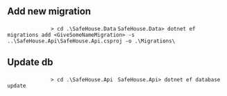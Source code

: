 Add new migration
---------------
`              > cd .\SafeHouse.Data`
`SafeHouse.Data> dotnet ef migrations add <GiveSomeNameMigration> -s ..\SafeHouse.Api\SafeHouse.Api.csproj -o .\Migrations\`

Update db
---------------
`              > cd .\SafeHouse.Api`
` SafeHouse.Api> dotnet ef database update`
